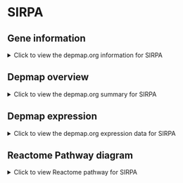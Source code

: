 <h1>SIRPA</h1>

<h2>Gene information</h2>
<details>
  <summary>Click to view the depmap.org information for SIRPA</summary>
  <iframe src="https://depmap.org/portal/gene/SIRPA?tab=about" style="border:none;width:100%;height:800px"></iframe>
</details>

<h2>Depmap overview</h2>
<details>
  <summary>Click to view the depmap.org summary for SIRPA</summary>
  <iframe src="https://depmap.org/portal/gene/SIRPA?tab=overview" style="border:none;width:100%;height:800px"></iframe>
</details>

<h2>Depmap expression</h2>
<details>
  <summary>Click to view the depmap.org expression data for SIRPA</summary>
  <iframe src="https://depmap.org/portal/gene/SIRPA?tab=characterization" style="border:none;width:100%;height:800px"></iframe>
</details>



<h2>Reactome Pathway diagram</h2>
<details>
  <summary>Click to view Reactome pathway for SIRPA</summary>
  <p>Neutrophil degranulation</p>
  <iframe src="https://reactome.org/PathwayBrowser/#/R-HSA-6798695" style="border:none;width:100%;height:800px"></iframe>
</details>



